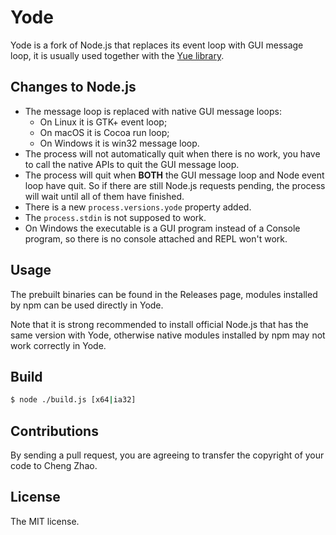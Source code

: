 # Yode

Yode is a fork of Node.js that replaces its event loop with GUI message loop,
it is usually used together with the [Yue library](http://libyue.com).

## Changes to Node.js

* The message loop is replaced with native GUI message loops:
  * On Linux it is GTK+ event loop;
  * On macOS it is Cocoa run loop;
  * On Windows it is win32 message loop.
* The process will not automatically quit when there is no work, you have to
  call the native APIs to quit the GUI message loop.
* The process will quit when **BOTH** the GUI message loop and Node event loop
  have quit. So if there are still Node.js requests pending, the process will
  wait until all of them have finished.
* There is a new `process.versions.yode` property added.
* The `process.stdin` is not supposed to work.
* On Windows the executable is a GUI program instead of a Console program, so
  there is no console attached and REPL won't work.

## Usage

The prebuilt binaries can be found in the Releases page, modules installed by
npm can be used directly in Yode.

Note that it is strong recommended to install official Node.js that has the same
version with Yode, otherwise native modules installed by npm may not work
correctly in Yode.

## Build

```bash
$ node ./build.js [x64|ia32]
```

## Contributions

By sending a pull request, you are agreeing to transfer the copyright of your
code to Cheng Zhao.

## License

The MIT license.
